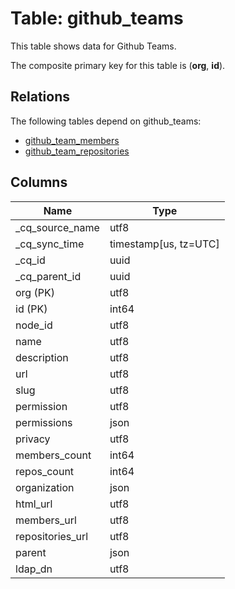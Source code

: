 # Table: github_teams

This table shows data for Github Teams.

The composite primary key for this table is (**org**, **id**).

## Relations

The following tables depend on github_teams:
  - [github_team_members](github_team_members)
  - [github_team_repositories](github_team_repositories)

## Columns

| Name          | Type          |
| ------------- | ------------- |
|_cq_source_name|utf8|
|_cq_sync_time|timestamp[us, tz=UTC]|
|_cq_id|uuid|
|_cq_parent_id|uuid|
|org (PK)|utf8|
|id (PK)|int64|
|node_id|utf8|
|name|utf8|
|description|utf8|
|url|utf8|
|slug|utf8|
|permission|utf8|
|permissions|json|
|privacy|utf8|
|members_count|int64|
|repos_count|int64|
|organization|json|
|html_url|utf8|
|members_url|utf8|
|repositories_url|utf8|
|parent|json|
|ldap_dn|utf8|